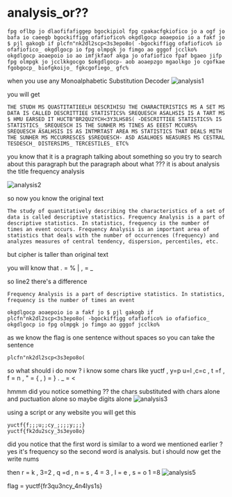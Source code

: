 # analysis_or??

```
fpg oflbp jo dlaofifafiggep bgockipiol fpg cpakacfgkiofico jo a ogf jo bafa io caeegb bgockiffigg ofafiofico% okgdlgocp aoaepoio io a fakf jo $ pjl gakogb if plcfn"nk2dl2scp<3s3epo8o( -bgockiffigg ofafiofico% io ofafiofico_ okgdlgocp io fpg olmpgk jo fimgo ao gggof jcclko% okgdlgocp aoaepoio io ao imfjkfaof akga jo ofafiofico fpaf bgaeo jifp fpg olmpgk jo jcclkkgocgo $okgdlgocp- aob aoaepzgo mgaolkgo jo cgofkae fgobgocp_ biofgkoijo_ fgkcgofiego_ gfc%
```

when you use any Monoalphabetic Substitution Decoder
![analysis1](https://user-images.githubusercontent.com/75040566/190220356-8ab014ce-2fc6-4f72-8786-6d8fbf17b60e.png)


you will get 
```
THE STUDH MS QUASTITATIEELH DESCRIHISU THE CHARACTERISTICS MS A SET MS DATA IS CALLED DESCRITTIEE STATISTICS% SREQUESCH ASALHSIS IS A TART MS $ HMU EARSED IT HUCTB"BR2QU2YCH<3Y3LHS8S( -DESCRITTIEE STATISTICS% IS STATISTICS_ SREQUESCH IS THE SUNHER MS TINES AS EEEST MCCURS% SREQUESCH ASALHSIS IS AS INTMRTAST AREA MS STATISTICS THAT DEALS MITH THE SUNHER MS MCCURRESCES $SREQUESCH- ASD ASALHOES NEASURES MS CESTRAL TESDESCH_ DISTERSIMS_ TERCESTILES_ ETC%

```

you know that it is a pragraph talking about something so you try to search about this paragraph but the paragraph about what ??? 
it is about analysis the title frequency analysis  

![analysis2](https://user-images.githubusercontent.com/75040566/190220490-af4314dd-a8fe-4a2c-8b23-1838bd658a34.png)

so now you know the original text 

```
The study of quantitatively describing the characteristics of a set of data is called descriptive statistics. Frequency Analysis is a part of descriptive statistics. In statistics, frequency is the number of times an event occurs. Frequency Analysis is an important area of statistics that deals with the number of occurrences (frequency) and analyzes measures of central tendency, dispersion, percentiles, etc.
```
but cipher is taller than original text 

you will know that . = % | , = _

so line2 there's a difference 

```
Frequency Analysis is a part of descriptive statistics. In statistics, frequency is the number of times an event

okgdlgocp aoaepoio io a fakf jo $ pjl gakogb if plcfn"nk2dl2scp<3s3epo8o( -bgockiffigg ofafiofico% io ofafiofico_ okgdlgocp io fpg olmpgk jo fimgo ao gggof jcclko%

```
as we know the flag is one sentence without spaces so you can take the sentence 
```
plcfn"nk2dl2scp<3s3epo8o(
```
so what should i do now ? 
i know some chars like yuctf ,  y=p  u=l ,c=c , t =f , f = n , " = { , ) = }  . _ = < 

hmmm did you notice something ??  the chars substituted with chars alone and puctuation alone so maybe digits alone 
![analysis3](https://user-images.githubusercontent.com/75040566/190223559-6afc66b3-2d6f-4c9e-b47c-f08f3844c755.png)

using a script or any website  you will get this 
```
yuctf{f;;;u;;cy_;;;;y;;;}
yuctf{fk2du2scy_3s3eyo8o}
```
did you notice that the first word is similar to   a word we mentioned earlier ? yes it's frequency so the second word is analysis. 
but i should now get the write nums 

then r = k  , 3=2 , q =d  , n = s , 4 = 3 , l = e  , s = o 1 =8 
![analysis5](https://user-images.githubusercontent.com/75040566/190225168-bd982792-193a-4260-ab8d-4c9a0422f9f0.png)

flag = yuctf{fr3qu3ncy_4n4lys1s}                                                                                                                    


